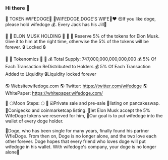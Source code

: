 ### Hi there 👋
💎 TOKEN:WIFEDOGE🐶
👩WIFEDOGE,DOGE'S WIFE👩❤️
😍If you like doge, please hold wifedoge 💰. Every Jack has his Jill👄

🚀 🚀 ELON MUSK HOLDING 🚀 🚀
🚀 Reserve 5% of the tokens for Elon Musk. Give it to him at the right time, otherwise the 5% of the tokens will be forever. 🔒 Locked 🔒

🚀 🚀 Tokenomics 🚀 🚀
💰 Total Supply: 747,000,000,000,000,000
💰 5% Of Each Transaction ReDistributed to Holders
💰 5% Of Each Transaction Added to Liquidity
🔒Liquidity locked forever

🌎 Website:wifedoge.com
🌎 Twitter: https://twitter.com/wifedoge
🌎 WhitePaper: https://whitepaper.wifedoge.com/

🚀 🌕Moon Steps: 🌕 🚀 
☑️Private sale and pre-sale
🔘listing on pancakeswap.
🔘Conigecko and coinmarketcap listing. 
🔘let Elon Musk accept the 5% WifeDoge tokens we reserved for him, 
🔘Our goal is to put wifedoge into the wallet of every doge holder.

🐶Doge, who has been single for many years, finally found his partner WfieDoge. From then on, Doge is no longer alone, and the two love each other forever. Doge hopes that every friend who loves doge will put wifedoge in his wallet. With wifedoge's company, your doge is no longer alone🚀

<!--
🐶Doge, who has been single for many years, finally found his partner WfieDoge. From then on, Doge is no longer alone, and the two love each other forever. Doge hopes that every friend who loves doge will put wifedoge in his wallet. With wifedoge's company, your doge is no longer alone🚀
-->
